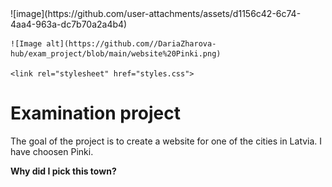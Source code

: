 <html lang="en">
<head>
    <meta charset="UTF-8">
    <meta name="viewport" content="width=device-width, initial-scale=1.0">
    ![image](https://github.com/user-attachments/assets/d1156c42-6c74-4aa4-963a-dc7b70a2a4b4)

    ![Image alt](https://github.com//DariaZharova-hub/exam_project/blob/main/website%20Pinki.png)

    <link rel="stylesheet" href="styles.css">
</head>
<body>

<div class="header">
    <h1>Examination project</h1>
    <p> The goal of the project is to create a website for one of the cities in Latvia. I have choosen Pinki.</p>
    <strong>Why did I pick this town?</strong>
</strong>
</div>

</body>
</html>
